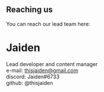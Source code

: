 ## Reaching us
You can reach our lead team here:  

# Jaiden
Lead developer and content manager  
e-mail: thisjaiden@gmail.com  
discord: Jaiden#6733  
github: @thisjaiden
